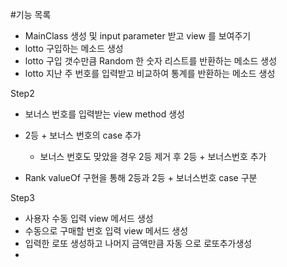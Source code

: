 #기능 목록
- MainClass 생성 및 input parameter 받고 view 를 보여주기
- lotto 구입하는 메소드 생성 
- lotto 구입 갯수만큼 Random 한 숫자 리스트를 반환하는 메소드 생성
- lotto 지난 주 번호를 입력받고 비교하여 통계를 반환하는 메소드 생성

Step2
- 보너스 번호를 입력받는 view method 생성
- 2등 + 보너스 번호의 case 추가
    - 보너스 번호도 맞았을 경우 2등 제거 후 2등 + 보너스번호 추가    
        
- Rank valueOf 구현을 통해 2등과 2등 + 보너스번호 case 구분

Step3 
- 사용자 수동 입력  view 메서드 생성
- 수동으로 구매할 번호 입력 view 메서드 생성
- 입력한 로또 생성하고 나머지 금액만큼 자동 으로 로또추가생성
- 